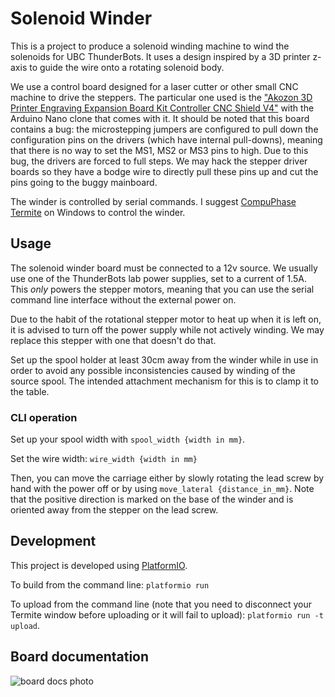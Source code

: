 # Solenoid Winder

This is a project to produce a solenoid winding machine to wind the solenoids
for UBC ThunderBots. It uses a design inspired by a 3D printer z-axis to
guide the wire onto a rotating solenoid body.

We use a control board designed for a laser cutter or other small CNC machine
to drive the steppers. The particular one used is the
["Akozon 3D Printer Engraving Expansion Board Kit Controller CNC Shield V4"](https://www.amazon.ca/gp/product/B07DS2T64W/)
with the Arduino Nano clone that comes with it. It should be noted that this
board contains a bug: the microstepping jumpers are configured to pull down
the configuration pins on the drivers (which have internal pull-downs),
meaning that there is no way to set the MS1, MS2 or MS3 pins to high. Due to
this bug, the drivers are forced to full steps. We may hack the stepper
driver boards so they have a bodge wire to directly pull these pins up and
cut the pins going to the buggy mainboard.

The winder is controlled by serial commands. I suggest
[CompuPhase Termite](https://www.compuphase.com/software_termite.htm) on
Windows to control the winder.

## Usage

The solenoid winder board must be connected to a 12v source. We usually use
one of the ThunderBots lab power supplies, set to a current of 1.5A. This
*only* powers the stepper motors, meaning that you can use the serial command
line interface without the external power on.

Due to the habit of the rotational stepper motor to heat up when it is left
on, it is advised to turn off the power supply while not actively winding. We
may replace this stepper with one that doesn't do that.

Set up the spool holder at least 30cm away from the winder while in use in
order to avoid any possible inconsistencies caused by winding of the source
spool. The intended attachment mechanism for this is to clamp it to the table.

<!-- TODO: put in a photo -->

### CLI operation

Set up your spool width with `spool_width {width in mm}`.

Set the wire width: `wire_width {width in mm}`

Then, you can move the carriage either by slowly rotating the lead screw by
hand with the power off or by using `move_lateral {distance_in_mm}`. Note
that the positive direction is marked on the base of the winder and is
oriented away from the stepper on the lead screw.

## Development

This project is developed using [PlatformIO](https://platformio.org/).

To build from the command line: `platformio run`

To upload from the command line (note that you need to disconnect your
Termite window before uploading or it will fail to upload):
`platformio run -t upload`.

## Board documentation

![board docs photo](./SolenoidWinderPCB.png)